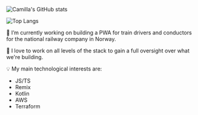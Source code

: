 ![Camilla's GitHub stats](https://github-readme-stats.cmd.fyi/api?username=cammiida&show_icons=true&theme=cobalt)

![Top Langs](https://github-readme-stats.cmd.fyi/api/top-langs/?username=cammiida&hide=php&theme=cobalt&layout=compact&langs_count=8&card_width=320)

🔭 I’m currently working on building a PWA for train drivers and conductors for the national railway company in Norway. 

💛 I love to work on all levels of the stack to gain a full oversight over what we're building.

💡 My main technological interests are: 
- JS/TS
- Remix
- Kotlin
- AWS
- Terraform


<!--
**cammiida/cammiida** is a ✨ _special_ ✨ repository because its `README.md` (this file) appears on your GitHub profile.

Here are some ideas to get you started:

- 🌱 I’m currently learning ...
- 👯 I’m looking to collaborate on ...
- 🤔 I’m looking for help with ...
- 💬 Ask me about ...
- 📫 How to reach me: ...
- 😄 Pronouns: ...
- ⚡ Fun fact: ...
-->
